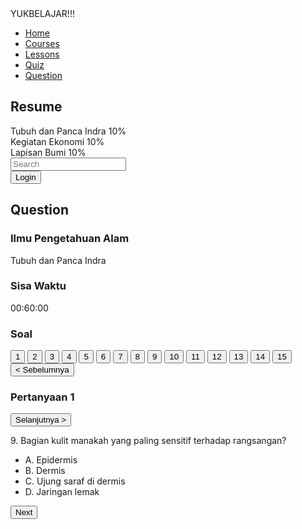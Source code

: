 <html lang="en">
<head>
    <meta charset="UTF-8">
    <meta name="viewport" content="width=device-width, initial-scale=1.0">
    <title>YUKBELAJAR!!!</title>
    <script src="https://cdn.tailwindcss.com"></script>
    <link rel="stylesheet" href="https://cdnjs.cloudflare.com/ajax/libs/font-awesome/5.15.3/css/all.min.css">
</head>
<body class="bg-gray-100">
    <div class="flex h-screen">
        <!-- Sidebar -->
        <div class="w-1/4 bg-white p-4">
            <div class="text-2xl font-bold mb-4">YUKBELAJAR!!!</div>
            <nav class="mb-8">
                <ul>
                    <li class="mb-2"><a href="#" class="text-black">Home</a></li>
                    <li class="mb-2"><a href="#" class="text-black">Courses</a></li>
                    <li class="mb-2"><a href="#" class="text-black">Lessons</a></li>
                    <li class="mb-2"><a href="#" class="text-black">Quiz</a></li>
                    <li class="mb-2"><a href="#" class="text-teal-500">Question</a></li>
                </ul>
            </nav>
            <div>
                <h2 class="font-bold mb-2">Resume</h2>
                <div class="mb-2">
                    <div class="flex justify-between">
                        <span>Tubuh dan Panca Indra</span>
                        <span>10%</span>
                    </div>
                    <div class="w-full bg-gray-200 h-1">
                        <div class="bg-teal-500 h-1" style="width: 10%;"></div>
                    </div>
                </div>
                <div class="mb-2">
                    <div class="flex justify-between">
                        <span>Kegiatan Ekonomi</span>
                        <span>10%</span>
                    </div>
                    <div class="w-full bg-gray-200 h-1">
                        <div class="bg-teal-500 h-1" style="width: 10%;"></div>
                    </div>
                </div>
                <div class="mb-2">
                    <div class="flex justify-between">
                        <span>Lapisan Bumi</span>
                        <span>10%</span>
                    </div>
                    <div class="w-full bg-gray-200 h-1">
                        <div class="bg-teal-500 h-1" style="width: 10%;"></div>
                    </div>
                </div>
            </div>
        </div>
        <!-- Main Content -->
        <div class="flex-1 p-4">
            <!-- Header -->
            <div class="flex justify-between items-center mb-4">
                <div class="relative w-1/2">
                    <input type="text" class="w-full p-2 border border-gray-300 rounded" placeholder="Search">
                    <i class="fas fa-search absolute top-3 right-3 text-gray-400"></i>
                </div>
                <div class="flex items-center space-x-4">
                    <i class="fas fa-bell text-gray-600"></i>
                    <i class="fas fa-cog text-gray-600"></i>
                    <button class="text-gray-600">Login</button>
                </div>
            </div>
            <!-- Question Section -->
            <div class="flex">
                <div class="w-1/4">
                    <h2 class="text-xl font-bold mb-4">Question</h2>
                    <div class="mb-4">
                        <h3 class="text-teal-500">Ilmu Pengetahuan Alam</h3>
                        <p>Tubuh dan Panca Indra</p>
                    </div>
                    <div class="mb-4">
                        <h3 class="text-teal-500">Sisa Waktu</h3>
                        <p>00:60:00</p>
                    </div>
                    <div>
                        <h3 class="text-teal-500">Soal</h3>
                        <div class="grid grid-cols-4 gap-2 mt-2">
                            <button class="bg-teal-500 text-white p-2 rounded">1</button>
                            <button class="bg-teal-500 text-white p-2 rounded">2</button>
                            <button class="bg-teal-500 text-white p-2 rounded">3</button>
                            <button class="bg-teal-500 text-white p-2 rounded">4</button>
                            <button class="bg-teal-500 text-white p-2 rounded">5</button>
                            <button class="bg-teal-500 text-white p-2 rounded">6</button>
                            <button class="bg-teal-500 text-white p-2 rounded">7</button>
                            <button class="bg-teal-500 text-white p-2 rounded">8</button>
                            <button class="bg-teal-500 text-white p-2 rounded">9</button>
                            <button class="bg-teal-500 text-white p-2 rounded">10</button>
                            <button class="bg-teal-500 text-white p-2 rounded">11</button>
                            <button class="bg-teal-500 text-white p-2 rounded">12</button>
                            <button class="bg-teal-500 text-white p-2 rounded">13</button>
                            <button class="bg-teal-500 text-white p-2 rounded">14</button>
                            <button class="bg-teal-500 text-white p-2 rounded">15</button>
                        </div>
                    </div>
                </div>
                <div class="flex-1 ml-4">
                    <div class="bg-white p-4 rounded shadow">
                        <div class="flex justify-between mb-4">
                            <button class="text-gray-600">&lt; Sebelumnya</button>
                            <h3 class="text-teal-500">Pertanyaan 1</h3>
                            <button class="text-gray-600">Selanjutnya &gt;</button>
                        </div>
                        <p class="mb-4">9. Bagian kulit manakah yang paling sensitif terhadap rangsangan?</p>
                        <ul class="list-disc list-inside mb-4">
                            <li>A. Epidermis</li>
                            <li>B. Dermis</li>
                            <li>C. Ujung saraf di dermis</li>
                            <li>D. Jaringan lemak</li>
                        </ul>
                        <button class="bg-teal-500 text-white px-4 py-2 rounded">Next</button>
                    </div>
                </div>
            </div>
        </div>
    </div>
</body>
</html>
